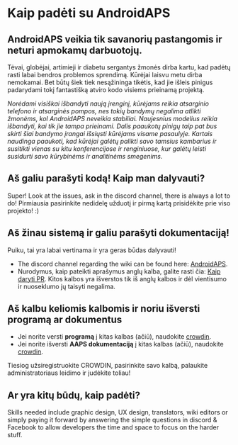 # Kaip padėti su AndroidAPS

## AndroidAPS veikia tik savanorių pastangomis ir neturi apmokamų darbuotojų.

Tėvai, globėjai, artimieji ir diabetu sergantys žmonės dirba kartu, kad padėtų rasti labai bendros problemos sprendimą. Kūrėjai laisvu metu dirba nemokamai. Bet būtų šiek tiek nesąžininga tikėtis, kad jie išleis pinigus padarydami tokį fantastišką atviro kodo visiems prieinamą projektą.

*Norėdami visiškai išbandyti naują įrenginį, kūrėjams reikia atsarginio telefono ir atsarginės pompos, nes tokių bandymų negalima atlikti žmonėms, kol AndroidAPS neveikia stabiliai. Naujesnius modelius reikia išbandyti, kai tik jie tampa prieinami. Dalis paaukotų pinigų taip pat bus skirti šiai bandymo įrangai išsiųsti kūrėjams visame pasaulyje. Kartais naudinga paaukoti, kad kūrėjai galėtų palikti savo tamsius kambarius ir susitikti vienas su kitu konferencijose ir renginiuose, kur galėtų leisti susidurti savo kūrybinėms ir analitinėms smegenims.*

## Aš galiu parašyti kodą! Kaip man dalyvauti?

Super! Look at the issues, ask in the discord channel, there is always a lot to do! Pirmiausia pasirinkite nedidelę užduotį ir pirmą kartą prisidėkite prie viso projekto! :)

## Aš žinau sistemą ir galiu parašyti dokumentaciją!

Puiku, tai yra labai vertinama ir yra geras būdas dalyvauti!

* The discord channel regarding the wiki can be found here: [AndroidAPS](https://discord.gg/4fQUWHZ4Mw). 
* Nurodymus, kaip pateikti aprašymus anglų kalba, galite rasti čia: [Kaip daryti PR](../make-a-PR.md). Kitos kalbos yra išverstos tik iš anglų kalbos ir dėl vientisumo ir nuoseklumo jų taisyti negalima.

## Aš kalbu keliomis kalbomis ir noriu išversti programą ar dokumentus

* Jei norite versti **programą** į kitas kalbas (ačiū), naudokite [crowdin](https://crowdin.com/project/androidaps).
* Jei norite išversti **AAPS dokumentaciją** į kitas kalbas (ačiū), naudokite [crowdin](https://crowdin.com/project/androidapsdocs). 

Tiesiog užsiregistruokite CROWDIN, pasirinkite savo kalbą, palaukite administratoriaus leidimo ir judėkite toliau!

## Ar yra kitų būdų, kaip padėti?

Skills needed include graphic design, UX design, translators, wiki editors or simply paying it forward by answering the simple questions in discord & Facebook to allow developers the time and space to focus on the harder stuff.